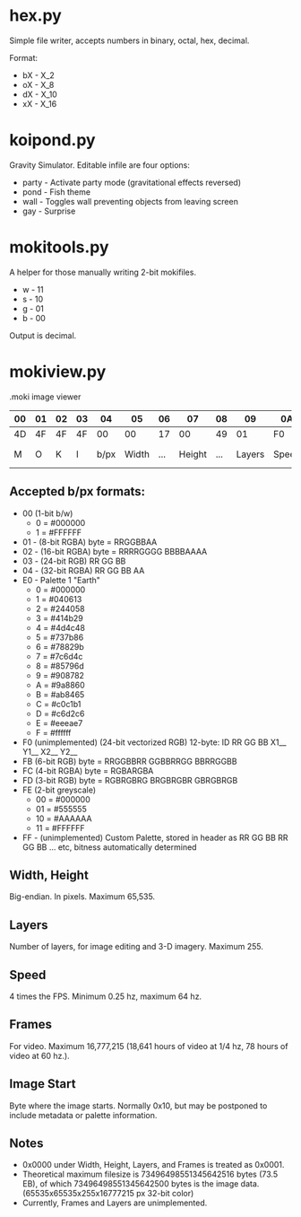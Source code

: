 # hex.py
Simple file writer, accepts numbers in binary, octal, hex, decimal.

Format:

* bX - X_2
* oX - X_8
* dX - X_10
* xX - X_16

# koipond.py
Gravity Simulator. Editable infile are four options:
* party - Activate party mode (gravitational effects reversed)
* pond - Fish theme
* wall - Toggles wall preventing objects from leaving screen
* gay - Surprise

# mokitools.py
A helper for those manually writing 2-bit mokifiles.

* w - 11
* s - 10
* g - 01
* b - 00

Output is decimal.

# mokiview.py

.moki image viewer

| 00 | 01 | 02 | 03 | 04 | 05 | 06 | 07 | 08 | 09 | 0A | 0B | 0C | 0D | 0E | 0F |
|--|--|--|--|--|--|--|--|--|--|--|--|--|--|--|--|
| 4D | 4F | 4F | 4F | 00 | 00 | 17 | 00 | 49 | 01 | F0 | 00 | 00 | 01 | 00 | 10 |
|  M |  O |  K |  I | b/px | Width | ... | Height | ... | Layers | Speed | Frames | ... | ... | (Image Start) | ... |

## Accepted b/px formats:

* 00 (1-bit b/w)
  * 0 = #000000 
  * 1 = #FFFFFF
* 01 - (8-bit RGBA) byte = RRGGBBAA
* 02 - (16-bit RGBA) byte = RRRRGGGG BBBBAAAA
* 03 - (24-bit RGB) RR GG BB
* 04 - (32-bit RGBA) RR GG BB AA
* E0 - Palette 1 "Earth"
  * 0 = #000000
  * 1 = #040613
  * 2 = #244058
  * 3 = #414b29
  * 4 = #4d4c48
  * 5 = #737b86
  * 6 = #78829b
  * 7 = #7c6d4c
  * 8 = #85796d
  * 9 = #908782
  * A = #9a8860
  * B = #ab8465
  * C = #c0c1b1
  * D = #c6d2c6
  * E = #eeeae7
  * F = #ffffff
* F0 (unimplemented) (24-bit vectorized RGB) 12-byte: ID RR GG BB X1__ Y1__ X2__ Y2__
* FB (6-bit RGB) byte = RRGGBBRR GGBBRRGG BBRRGGBB
* FC (4-bit RGBA) byte = RGBARGBA
* FD (3-bit RGB) byte = RGBRGBRG BRGBRGBR GBRGBRGB
* FE (2-bit greyscale)
  * 00 = #000000 
  * 01 = #555555
  * 10 = #AAAAAA
  * 11 = #FFFFFF
* FF - (unimplemented) Custom Palette, stored in header as RR GG BB RR GG BB ... etc, bitness automatically determined

## Width, Height

Big-endian. In pixels. Maximum 65,535.

## Layers

Number of layers, for image editing and 3-D imagery. Maximum 255.

## Speed

4 times the FPS. Minimum 0.25 hz, maximum 64 hz. 

## Frames

For video. Maximum 16,777,215 (18,641 hours of video at 1/4 hz, 78 hours of video at 60 hz.).

## Image Start

Byte where the image starts. Normally 0x10, but may be postponed to include metadata or palette information.

## Notes

* 0x0000 under Width, Height, Layers, and Frames is treated as 0x0001.
* Theoretical maximum filesize is 73496498551345642516 bytes (73.5 EB), of which 73496498551345642500 bytes is the image data. (65535x65535x255x16777215 px 32-bit color)
* Currently, Frames and Layers are unimplemented.
